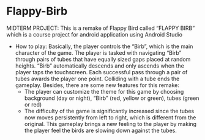 # Flappy-Birb

MIDTERM PROJECT:
This is a remake of Flappy Bird called “FLAPPY BIRB” which is a course project for android application using Android Studio
- How to play: Basically, the player controls the “Birb”, which is the main character of the game. The player is tasked with navigating “Birb” through pairs of tubes that have equally sized gaps placed at random heights. “Birb” automatically descends and only ascends when the player taps the touchscreen. Each successful pass through a pair of tubes awards the player one point. Colliding with a tube ends the gameplay. Besides, there are some new features for this remake: 
  +	The player can customize the theme for this game by choosing background (day or night), “Birb” (red, yellow or green), tubes (green or red) 
  +	The difficulty of the game is significantly increased since the tubes now moves persistently from left to right, which is different from the original. This gameplay brings a new feeling to the player by making the player feel the birds are slowing down against the tubes.
  
  
